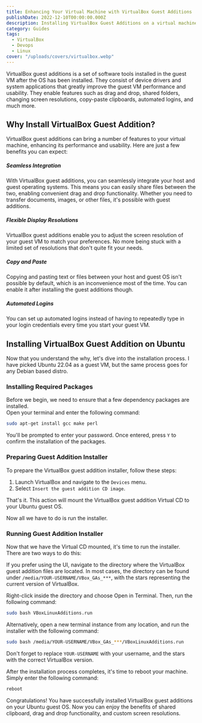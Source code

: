 ```yaml
---
title: Enhancing Your Virtual Machine with VirtualBox Guest Additions
publishDate: 2022-12-10T00:00:00.000Z
description: Installing VirtualBox Guest Additions on a virtual machine
category: Guides
tags:
  - VirtualBox
  - Devops
  - Linux
cover: "/uploads/covers/virtualbox.webp"
---
```


VirtualBox guest additions is a set of software tools installed in the guest VM after the OS has been installed.
They consist of device drivers and system applications that greatly improve the guest VM performance and usability.
They enable features such as drag and drop, shared folders, changing screen resolutions, copy-paste clipboards,
automated logins, and much more.

## Why Install VirtualBox Guest Addition?

VirtualBox guest additions can bring a number of features to your virtual machine, enhancing its performance and
usability.
Here are just a few benefits you can expect:

##### Seamless Integration

With VirtualBox guest additions, you can seamlessly integrate your host and guest operating systems. This means you can
easily share files between the two, enabling convenient drag and drop functionality. Whether you need to transfer
documents, images, or other files, it's possible with guest additions.

##### Flexible Display Resolutions

VirtualBox guest additions enable you to adjust the screen resolution of your guest VM to match your preferences. No
more being stuck with a limited set of resolutions that don't quite fit your needs.

##### Copy and Paste

Copying and pasting text or files between your host and guest OS isn't possible by default, which is an inconvenience
most of the time. You can enable it after installing the guest additions though.

##### Automated Logins

You can set up automated logins instead of having to repeatedly type in your login credentials every time you start your
guest VM.

## Installing VirtualBox Guest Addition on Ubuntu

Now that you understand the why, let's dive into the installation process. I have picked Ubuntu 22.04 as a guest VM, but
the same process goes for any Debian based distro.

### Installing Required Packages

Before we begin, we need to ensure that a few dependency packages are installed.  
Open your terminal and enter the following command:

```bash
sudo apt-get install gcc make perl
```

You'll be prompted to enter your password. Once entered, press `Y` to confirm the installation of the packages.

### Preparing Guest Addition Installer

To prepare the VirtualBox guest addition installer, follow these steps:

1. Launch VirtualBox and navigate to the `Devices` menu.
2. Select `Insert the guest addition CD image`.

That's it. This action will mount the VirtualBox guest addition Virtual CD to your Ubuntu guest OS.

Now all we have to do is run the installer.

### Running Guest Addition Installer

Now that we have the Virtual CD mounted, it's time to run the installer. There are two ways to do this:

If you prefer using the UI, navigate to the directory where the VirtualBox guest addition files are located.
In most cases, the directory can be found under `/media/YOUR-USERNAME/VBox_GAs_***`, with the stars representing the
current version of VirtualBox.

Right-click inside the directory and choose Open in Terminal. Then, run the following command:

```bash
sudo bash VBoxLinuxAdditions.run
```

Alternatively, open a new terminal instance from any location, and run the installer with the following command:

```bash
sudo bash /media/YOUR-USERNAME/VBox_GAs_***/VBoxLinuxAdditions.run
```

Don't forget to replace `YOUR-USERNAME` with your username, and the stars with the correct VirtualBox version.

After the installation process completes, it's time to reboot your machine. Simply enter the following command:

```bash
reboot
```

Congratulations! You have successfully installed VirtualBox guest additions on your Ubuntu guest OS. Now you can enjoy
the benefits of shared clipboard, drag and drop functionality, and custom screen resolutions.
